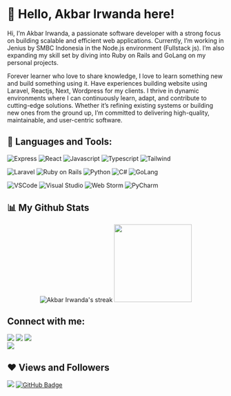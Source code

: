 # 👋 Hello, Akbar Irwanda here!

Hi, I’m Akbar Irwanda, a passionate software developer with a strong focus on building scalable and efficient web applications. Currently, I’m working in Jenius by SMBC Indonesia in the Node.js environment (Fullstack js). I’m also expanding my skill set by diving into Ruby on Rails and GoLang on my personal projects.

Forever learner who love to share knowledge, I love to learn something new and build something using it. Have experiences building website using Laravel, Reactjs, Next, Wordpress for my clients. I thrive in dynamic environments where I can continuously learn, adapt, and contribute to cutting-edge solutions. Whether it’s refining existing systems or building new ones from the ground up, I’m committed to delivering high-quality, maintainable, and user-centric software.

## 🚀 Languages and Tools:

![Express](https://img.icons8.com/color/48/000000/express-js.png)
![React](https://img.icons8.com/office/48/000000/react.png)
![Javascript](https://img.icons8.com/color/48/000000/javascript.png)
![Typescript](https://img.icons8.com/color/48/000000/typescript.png)
![Tailwind](https://img.icons8.com/color/48/000000/tailwindcss.png)

![Laravel](https://img.icons8.com/fluency/48/laravel.png)
![Ruby on Rails](https://img.icons8.com/windows/48/ruby-on-rails.png)
![Python](https://img.icons8.com/color/48/python.png)
![C#](https://img.icons8.com/color/48/c-sharp-logo.png)
![GoLang](https://img.icons8.com/color/48/000000/golang.png)

![VSCode](https://img.icons8.com/color/48/visual-studio-code-2019.png)
![Visual Studio](https://img.icons8.com/fluency/48/visual-studio.png)
![Web Storm](https://img.icons8.com/color/48/webstorm.png)
![PyCharm](https://img.icons8.com/color/48/pycharm.png)



## 📊 My Github Stats

<p align="center">
        <img title="🔥 Get streak stats for your profile at git.io/streak-stats" alt="Akbar Irwanda's streak" src="https://github-readme-streak-stats.herokuapp.com/?user=Irwnda&theme=vision-friendly-dark&hide_border=true&stroke=0000&background=0e0e0e"/>
    <img height="180em" src="https://github-readme-stats-eight-theta.vercel.app/api?username=irwnda&show_icons=true&theme=algolia&include_all_commits=true&count_private=true"/>

</p>


## Connect with me:

<p align="left">
  <a href = "https://x.com/AkbrIrwnda/"><img src="https://img.icons8.com/?size=100&id=phOKFKYpe00C&format=png"/></a>
  <a href = "https://www.linkedin.com/in/AkbrIrwnda/"><img src="https://img.icons8.com/fluent/48/000000/linkedin.png"/></a>
  <a href = "https://www.instagram.com/AkbrIrwnda/"><img src="https://img.icons8.com/fluent/48/000000/instagram-new.png"/></a>
  <br/>
  <a href="https://www.codewars.com/users/Irwanda/"><img src="https://www.codewars.com/users/Irwanda/badges/large"/></a>
  
</p>

## ❤ Views and Followers
<img src="https://komarev.com/ghpvc/?username=Irwnda">
<a href="https://github.com/Irwnda?tab=followers"><img src="https://img.shields.io/github/followers/Irwnda?label=Followers&style=social" alt="GitHub Badge"></a>
<!--
**Irwnda/Irwnda** is a ✨ _special_ ✨ repository because its `README.md` (this file) appears on your GitHub profile.

